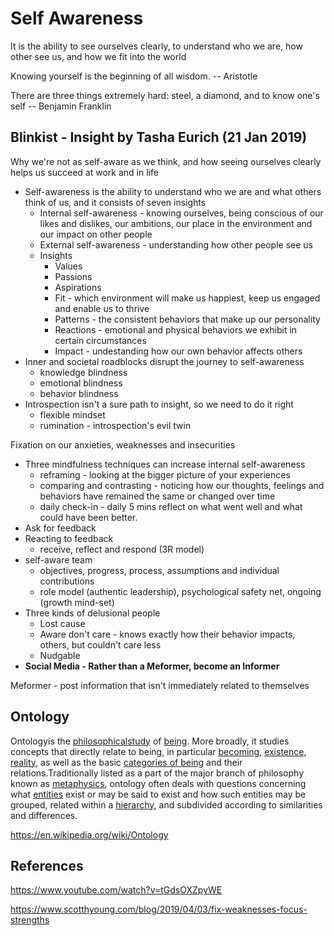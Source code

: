 # Self Awareness

It is the ability to see ourselves clearly, to understand who we are, how other see us, and how we fit into the world

Knowing yourself is the beginning of all wisdom. -- Aristotle

There are three things extremely hard: steel, a diamond, and to know one's self -- Benjamin Franklin

## Blinkist - Insight by Tasha Eurich (21 Jan 2019)

Why we're not as self-aware as we think, and how seeing ourselves clearly helps us succeed at work and in life

- Self-awareness is the ability to understand who we are and what others think of us, and it consists of seven insights
    - Internal self-awareness - knowing ourselves, being conscious of our likes and dislikes, our ambitions, our place in the environment and our impact on other people
    - External self-awareness - understanding how other people see us
    - Insights
        - Values
        - Passions
        - Aspirations
        - Fit - which environment will make us happiest, keep us engaged and enable us to thrive
        - Patterns - the consistent behaviors that make up our personality
        - Reactions - emotional and physical behaviors we exhibit in certain circumstances
        - Impact - undestanding how our own behavior affects others
- Inner and societal roadblocks disrupt the journey to self-awareness
    - knowledge blindness
    - emotional blindness
    - behavior blindness
- Introspection isn't a sure path to insight, so we need to do it right
    - flexible mindset
    - rumination - introspection's evil twin

Fixation on our anxieties, weaknesses and insecurities

- Three mindfulness techniques can increase internal self-awareness
    - reframing - looking at the bigger picture of your experiences
    - comparing and contrasting - noticing how our thoughts, feelings and behaviors have remained the same or changed over time
    - daily check-in - daily 5 mins reflect on what went well and what could have been better.
- Ask for feedback
- Reacting to feedback
    - receive, reflect and respond (3R model)
- self-aware team
    - objectives, progress, process, assumptions and individual contributions
    - role model (authentic leadership), psychological safety net, ongoing (growth mind-set)
- Three kinds of delusional people
    - Lost cause
    - Aware don't care - knows exactly how their behavior impacts, others, but couldn't care less
    - Nudgable
- **Social Media - Rather than a Meformer, become an Informer**

Meformer - post information that isn't immediately related to themselves

## Ontology

Ontologyis the [philosophical](https://en.wikipedia.org/wiki/Philosophy)[study](https://en.wiktionary.org/wiki/study) of [being](https://en.wikipedia.org/wiki/Being). More broadly, it studies concepts that directly relate to being, in particular [becoming](https://en.wikipedia.org/wiki/Becoming_(philosophy)), [existence](https://en.wikipedia.org/wiki/Existence), [reality](https://en.wikipedia.org/wiki/Reality), as well as the basic [categories of being](https://en.wikipedia.org/wiki/Category_of_being) and their relations.Traditionally listed as a part of the major branch of philosophy known as [metaphysics](https://en.wikipedia.org/wiki/Metaphysics), ontology often deals with questions concerning what [entities](https://en.wiktionary.org/wiki/entity) exist or may be said to exist and how such entities may be grouped, related within a [hierarchy](https://en.wikipedia.org/wiki/Hierarchy), and subdivided according to similarities and differences.

https://en.wikipedia.org/wiki/Ontology

## References

https://www.youtube.com/watch?v=tGdsOXZpyWE

https://www.scotthyoung.com/blog/2019/04/03/fix-weaknesses-focus-strengths
